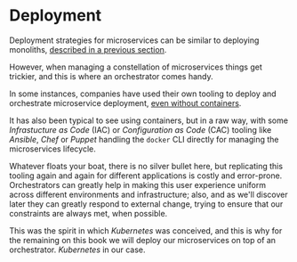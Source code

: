 # Deployment

Deployment strategies for microservices can be similar to deploying
monoliths, [described in a previous section](./../monolith/deployment.md).

However, when managing a constellation of microservices things get
trickier, and this is where an orchestrator comes handy.

In some instances, companies have used their own tooling to deploy and
orchestrate microservice deployment, [even without
containers](https://thenewstack.io/how-weatherbug-uses-microservices-without-containers/).

It has also been typical to see using containers, but in a raw way,
with some *Infrastucture as Code* (IAC) or *Configuration as Code*
(CAC) tooling like *Ansible*, *Chef* or *Puppet* handling the `docker`
CLI directly for managing the microservices lifecycle.

Whatever floats your boat, there is no silver bullet here, but
replicating this tooling again and again for different applications is
costly and error-prone. Orchestrators can greatly help in making this
user experience uniform across different environments and
infrastructure; also, and as we'll discover later they can greatly
respond to external change, trying to ensure that our constraints are
always met, when possible.

This was the spirit in which *Kubernetes* was conceived, and this is
why for the remaining on this book we will deploy our microservices on
top of an orchestrator. *Kubernetes* in our case.
